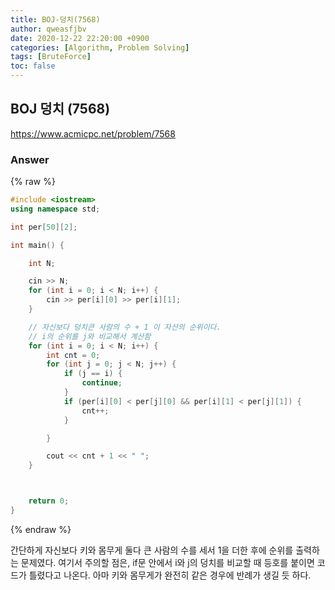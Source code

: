 ```yaml
---
title: BOJ-덩치(7568)
author: qweasfjbv
date: 2020-12-22 22:20:00 +0900
categories: [Algorithm, Problem Solving]
tags: [BruteForce]
toc: false
---
```


## BOJ 덩치 (7568)

<https://www.acmicpc.net/problem/7568>

### Answer

{% raw %}
```cpp
#include <iostream>
using namespace std;

int per[50][2];

int main() {

	int N;

	cin >> N;
	for (int i = 0; i < N; i++) {
		cin >> per[i][0] >> per[i][1];
	}

	// 자신보다 덩치큰 사람의 수 + 1 이 자신의 순위이다.
	// i의 순위를 j와 비교해서 계산함
	for (int i = 0; i < N; i++) {
		int cnt = 0;
		for (int j = 0; j < N; j++) {
			if (j == i) {
				continue;
			}
			if (per[i][0] < per[j][0] && per[i][1] < per[j][1]) {
				cnt++;
			}

		}

		cout << cnt + 1 << " ";
	}



	return 0;
}
```
{% endraw %}

간단하게 자신보다 키와 몸무게 둘다 큰 사람의 수를 세서 1을 더한 후에 순위를 출력하는 문제였다.
여기서 주의할 점은, if문 안에서 i와 j의 덩치를 비교할 때 등호를 붙이면 코드가 틀렸다고 나온다. 아마 키와 몸무게가 완전히 같은 경우에 반례가 생길 듯 하다.
